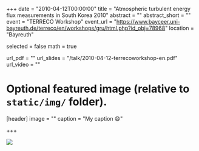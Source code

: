 +++
date = "2010-04-12T00:00:00"
title = "Atmospheric turbulent energy flux measurements in South Korea 2010"
abstract = ""
abstract_short = ""
event = "TERRECO Workshop"
event_url = "https://www.bayceer.uni-bayreuth.de/terreco/en/workshops/gru/html.php?id_obj=78968"
location = "Bayreuth"

selected = false
math = true

url_pdf = ""
url_slides = "/talk/2010-04-12-terrecoworkshop-en.pdf"
url_video = ""

# Optional featured image (relative to `static/img/` folder).
[header]
image = ""
caption = "My caption :smile:"

+++

![](http://www.bayceer.uni-bayreuth.de/terreco/en/workshops/43708/90693/Fotomontage_April_workshop.JPG)
